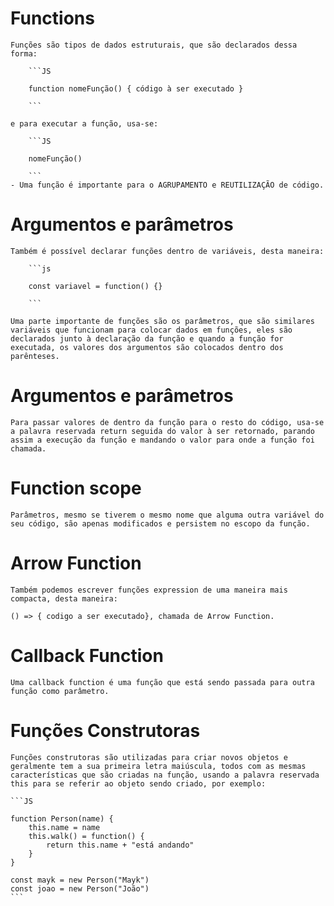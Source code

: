# Functions

    Funções são tipos de dados estruturais, que são declarados dessa forma: 

        ```JS 

        function nomeFunção() { código à ser executado }

        ``` 

    e para executar a função, usa-se: 

        ```JS 

        nomeFunção()

        ```
    - Uma função é importante para o AGRUPAMENTO e REUTILIZAÇÃO de código.


# Argumentos e parâmetros

    Também é possível declarar funções dentro de variáveis, desta maneira: 

        ```js

        const variavel = function() {}

        ```

    Uma parte importante de funções são os parâmetros, que são similares variáveis que funcionam para colocar dados em funções, eles são declarados junto à declaração da função e quando a função for executada, os valores dos argumentos são colocados dentro dos parênteses.

# Argumentos e parâmetros

    Para passar valores de dentro da função para o resto do código, usa-se a palavra reservada return seguida do valor à ser retornado, parando assim a execução da função e mandando o valor para onde a função foi chamada.

# Function scope

    Parâmetros, mesmo se tiverem o mesmo nome que alguma outra variável do seu código, são apenas modificados e persistem no escopo da função.

# Arrow Function

    Também podemos escrever funções expression de uma maneira mais compacta, desta maneira:

    () => { codigo a ser executado}, chamada de Arrow Function.

# Callback Function

    Uma callback function é uma função que está sendo passada para outra função como parâmetro.

# Funções Construtoras

    Funções construtoras são utilizadas para criar novos objetos e geralmente tem a sua primeira letra maiúscula, todos com as mesmas características que são criadas na função, usando a palavra reservada this para se referir ao objeto sendo criado, por exemplo:

    ```JS 

    function Person(name) {
	    this.name = name
	    this.walk() = function() {
		    return this.name + "está andando"
	    }
    }

    const mayk = new Person("Mayk")
    const joao = new Person("João")
    ```
